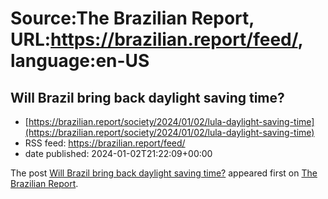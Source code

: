 # Source:The Brazilian Report, URL:https://brazilian.report/feed/, language:en-US

## Will Brazil bring back daylight saving time?
 - [https://brazilian.report/society/2024/01/02/lula-daylight-saving-time](https://brazilian.report/society/2024/01/02/lula-daylight-saving-time)
 - RSS feed: https://brazilian.report/feed/
 - date published: 2024-01-02T21:22:09+00:00

<p>The post <a href="https://brazilian.report/society/2024/01/02/lula-daylight-saving-time/">Will Brazil bring back daylight saving time?</a> appeared first on <a href="https://brazilian.report">The Brazilian Report</a>.</p>

